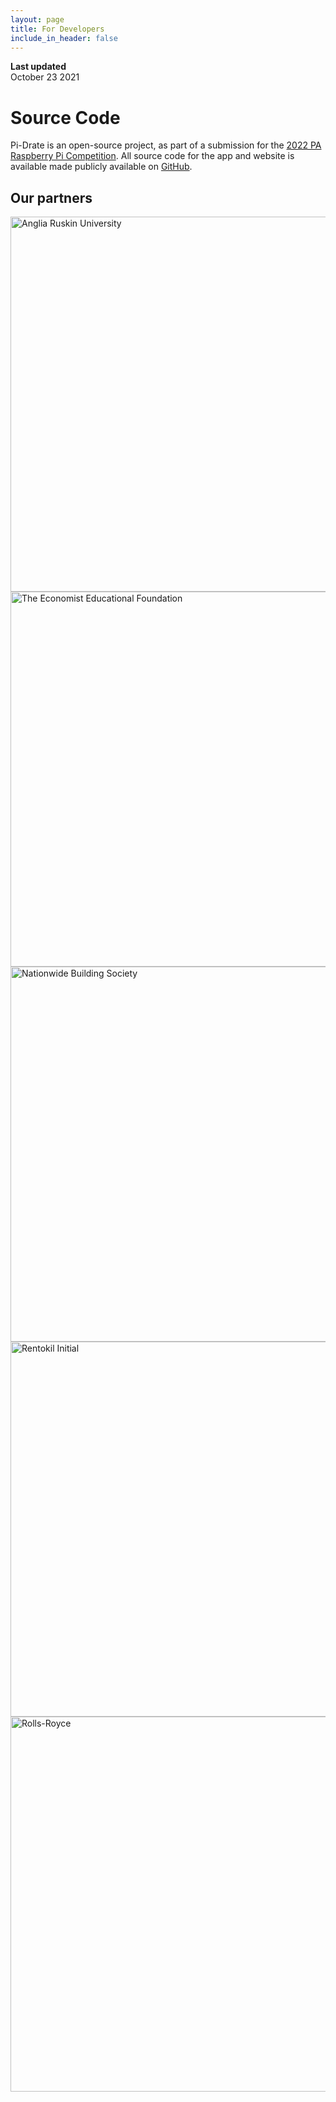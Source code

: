 ```yaml
---
layout: page
title: For Developers
include_in_header: false
---
```


**Last updated**  
October 23 2021

# Source Code
Pi-Drate is an open-source project, as part of a submission for the [2022 PA Raspberry Pi Competition](https://www.paconsulting.com/events/raspberry-pi-competition-uk/). All source code for the app and website is available made publicly available on [GitHub](https://github.com/pi-drate/EcoMonitor).

<div class="section section_edge section_addPaddings section_blueTintLight" style=""><div class="section-wrap"><div class="grid grid_center"><div class="col-12 ">
<div class="col-12">
        <a id="partners" data-title="Partners" class="inPageNav-anchor"></a>
    <h2 class="sectionTitle_darkblue">Our partners</h2>
</div>

</div><div class="col-3 "><div class="wysiwyg">
    <img src="/globalassets/campaign-2021/rpi-2022/aru_logo_descriptor_rgb_blue.png" alt="Anglia Ruskin University" title="Anglia Ruskin University" width="600" height="600">
</div>
</div><div class="col-3 "><div class="wysiwyg">
    <img src="/globalassets/campaign-2021/rpi-2022/the-economist-educational-foundation-600px.png" alt="The Economist Educational Foundation" title="The Economist Educational Foundation" width="600" height="600">
</div>
</div><div class="col-3 "><div class="wysiwyg">
    <img src="/globalassets/campaign-2021/rpi-2022/nationwide-bs-logo-2019-srgb-png.png" alt="Nationwide Building Society" title="Nationwide Building Society" width="600" height="600">
</div>
</div><div class="col-12 ">
<div class="wysiwyg">

</div></div><div class="col-3 "><div class="wysiwyg">
    <img src="/globalassets/campaign-2021/rpi-2022/rentokil-initial-logo-600px.png" alt="Rentokil Initial" title="Rentokil Initial" width="600" height="600">
</div>
</div><div class="col-3 "><div class="wysiwyg">
    <img src="/globalassets/campaign-2021/rpi-2022/roll-royce-600px.png" alt="Rolls-Royce" title="Rolls-Royce" width="600" height="600">
</div>
</div></div></div></div>
